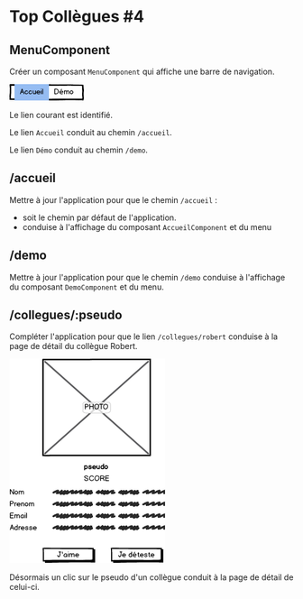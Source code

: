 # Top Collègues #4

## MenuComponent

Créer un composant `MenuComponent` qui affiche une barre de navigation.

![](../images/MenuComponent.png)

Le lien courant est identifié.

Le lien `Accueil` conduit au chemin `/accueil`.

Le lien `Démo` conduit au chemin `/demo`.

## /accueil

Mettre à jour l'application pour que le chemin `/accueil` :

* soit le chemin par défaut de l'application.
* conduise à l'affichage du composant `AccueilComponent` et du menu


## /demo

Mettre à jour l'application pour que le chemin `/demo` conduise à l'affichage du composant `DemoComponent` et du menu.

## /collegues/:pseudo

Compléter l'application pour que le lien `/collegues/robert` conduise à la page de détail du collègue Robert.

![](../images/DetailCollegueComponent.png)

Désormais un clic sur le pseudo d'un collègue conduit à la page de détail de celui-ci.
